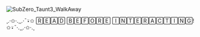![SubZero_Taunt3_WalkAway](https://github.com/user-attachments/assets/76cf47ee-b25b-439c-a9bd-696c72ff53ef)

  ¸.·✩·.¸¸.·¯⍣✩ 🅁🄴🄰🄳 🄱🄴🄵🄾🅁🄴 🄸🄽🅃🄴🅁🄰🄲🅃🄸🄽🄶! ✩⍣¯·.¸¸.·✩·.¸
